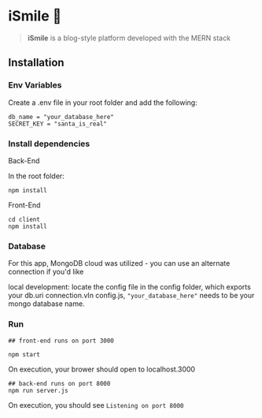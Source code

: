 # iSmile :star2:

> **iSmile** is a blog-style platform developed with the MERN stack

## Installation

### Env Variables

Create a .env file in your root folder and add the following:

```
db_name = "your_database_here"
SECRET_KEY = "santa_is_real"
```

### Install dependencies

Back-End

In the root folder:

```
npm install
```

Front-End

```
cd client
npm install
```

### Database

For this app, MongoDB cloud was utilized - you can use an alternate connection if you'd like

local development: locate the config file in the config folder, which exports your db.uri connection.vIn config.js, `"your_database_here"` needs to be your mongo database name.

### Run

```
## front-end runs on port 3000

npm start

```

On execution, your brower should open to localhost.3000

```
## back-end runs on port 8000
npm run server.js
```

On execution, you should see `Listening on port 8000`
